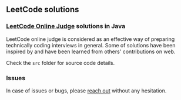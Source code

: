 LeetCode solutions
------------------
### [LeetCode Online Judge][] solutions in Java
LeetCode online judge is considered as an effective way of preparing technically coding interviews in general. Some of solutions have been inspired by and have been learned from others' contributions on web.

Check the `src`  folder for source code details.

### Issues
In case of issues or bugs, please [reach out][] without any hesitation.

[LeetCode Online Judge]: http://oj.leetcode.com/
[reach out]: mailto:dev.yongwen@gmail.com

